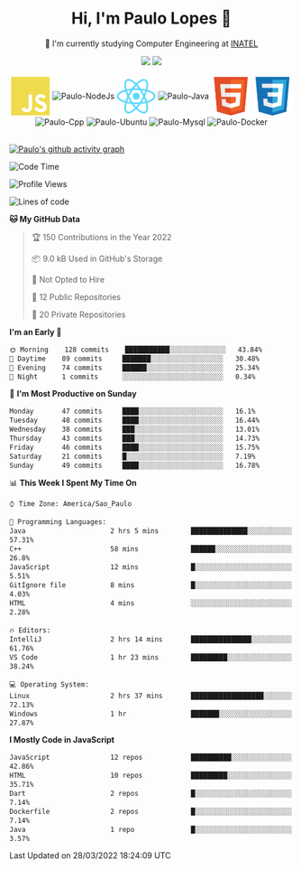 <div>
  <h1 align="center" > Hi, I'm Paulo Lopes 👋 </h1>
  <p align="center" >🔭 I'm currently studying Computer Engineering at <a href="https://inatel.br/home/" target="_blank">INATEL</a>
  
  </p>
  <div align="center"> 
  <a href="https://www.instagram.com/paulotc1999/" target="_blank"><img src="https://img.shields.io/badge/-Instagram-%23E4405F?style=for-the-badge&logo=instagram&logoColor=white" target="_blank"></a>
  <a href="https://www.linkedin.com/in/paulotc1999/" target="_blank"><img src="https://img.shields.io/badge/-LinkedIn-%230077B5?style=for-the-badge&logo=linkedin&logoColor=white" target="_blank"></a> 
</div>
  
 <div style="display: inline_block" align="center"><br>
  <img align="center" alt="Paulo-Js" height="70" width="70" src="https://raw.githubusercontent.com/devicons/devicon/master/icons/javascript/javascript-plain.svg">
  <img align="center" alt="Paulo-NodeJs" height="70" width="70" src="https://cdn.jsdelivr.net/gh/devicons/devicon/icons/nodejs/nodejs-plain.svg">
  <img align="center" alt="Paulo-React" height="70" width="70" src="https://raw.githubusercontent.com/devicons/devicon/master/icons/react/react-original.svg">
  <img align="center" alt="Paulo-Java" height="70" width="70" src="https://cdn.jsdelivr.net/gh/devicons/devicon/icons/java/java-original.svg">
  <img align="center" alt="Paulo-HTML" height="70" width="70" src="https://raw.githubusercontent.com/devicons/devicon/master/icons/html5/html5-original.svg">
  <img align="center" alt="Paulo-CSS" height="70" width="70" src="https://raw.githubusercontent.com/devicons/devicon/master/icons/css3/css3-original.svg">
  <img align="center" alt="Paulo-Cpp" height="70" width="70" src="https://cdn.jsdelivr.net/gh/devicons/devicon/icons/cplusplus/cplusplus-original.svg">
  <img align="center" alt="Paulo-Ubuntu" height="70" width="70" src="https://cdn.jsdelivr.net/gh/devicons/devicon/icons/ubuntu/ubuntu-plain.svg">
  <img align="center" alt="Paulo-Mysql" height="70" width="70" src="https://cdn.jsdelivr.net/gh/devicons/devicon/icons/mysql/mysql-original.svg">
  <img align="center" alt="Paulo-Docker" height="70" width="70" src="https://cdn.jsdelivr.net/gh/devicons/devicon/icons/docker/docker-plain.svg">
  
</div>
</a>

</br>

[![Paulo's github activity graph](https://activity-graph.herokuapp.com/graph?username=paulotc1999&theme=chartreuse-dark)](https://github.com/ashutosh00710/github-readme-activity-graph)

<div>

<!--START_SECTION:waka-->
![Code Time](http://img.shields.io/badge/Code%20Time-52%20hrs%204%20mins-blue)

![Profile Views](http://img.shields.io/badge/Profile%20Views-22-blue)

![Lines of code](https://img.shields.io/badge/From%20Hello%20World%20I%27ve%20Written-551%20Thousand%20lines%20of%20code-blue)

**🐱 My GitHub Data** 

> 🏆 150 Contributions in the Year 2022
 > 
> 📦 9.0 kB Used in GitHub's Storage 
 > 
> 🚫 Not Opted to Hire
 > 
> 📜 12 Public Repositories 
 > 
> 🔑 20 Private Repositories  
 > 
**I'm an Early 🐤** 

```text
🌞 Morning    128 commits    ███████████░░░░░░░░░░░░░░   43.84% 
🌆 Daytime    89 commits     ███████░░░░░░░░░░░░░░░░░░   30.48% 
🌃 Evening    74 commits     ██████░░░░░░░░░░░░░░░░░░░   25.34% 
🌙 Night      1 commits      ░░░░░░░░░░░░░░░░░░░░░░░░░   0.34%

```
📅 **I'm Most Productive on Sunday** 

```text
Monday       47 commits     ████░░░░░░░░░░░░░░░░░░░░░   16.1% 
Tuesday      48 commits     ████░░░░░░░░░░░░░░░░░░░░░   16.44% 
Wednesday    38 commits     ███░░░░░░░░░░░░░░░░░░░░░░   13.01% 
Thursday     43 commits     ███░░░░░░░░░░░░░░░░░░░░░░   14.73% 
Friday       46 commits     ████░░░░░░░░░░░░░░░░░░░░░   15.75% 
Saturday     21 commits     █░░░░░░░░░░░░░░░░░░░░░░░░   7.19% 
Sunday       49 commits     ████░░░░░░░░░░░░░░░░░░░░░   16.78%

```


📊 **This Week I Spent My Time On** 

```text
⌚︎ Time Zone: America/Sao_Paulo

💬 Programming Languages: 
Java                     2 hrs 5 mins        ██████████████░░░░░░░░░░░   57.31% 
C++                      58 mins             ██████░░░░░░░░░░░░░░░░░░░   26.8% 
JavaScript               12 mins             █░░░░░░░░░░░░░░░░░░░░░░░░   5.51% 
GitIgnore file           8 mins              █░░░░░░░░░░░░░░░░░░░░░░░░   4.03% 
HTML                     4 mins              ░░░░░░░░░░░░░░░░░░░░░░░░░   2.28%

🔥 Editors: 
IntelliJ                 2 hrs 14 mins       ███████████████░░░░░░░░░░   61.76% 
VS Code                  1 hr 23 mins        █████████░░░░░░░░░░░░░░░░   38.24%

💻 Operating System: 
Linux                    2 hrs 37 mins       ██████████████████░░░░░░░   72.13% 
Windows                  1 hr                ███████░░░░░░░░░░░░░░░░░░   27.87%

```

**I Mostly Code in JavaScript** 

```text
JavaScript               12 repos            ██████████░░░░░░░░░░░░░░░   42.86% 
HTML                     10 repos            █████████░░░░░░░░░░░░░░░░   35.71% 
Dart                     2 repos             █░░░░░░░░░░░░░░░░░░░░░░░░   7.14% 
Dockerfile               2 repos             █░░░░░░░░░░░░░░░░░░░░░░░░   7.14% 
Java                     1 repo              █░░░░░░░░░░░░░░░░░░░░░░░░   3.57%

```



 Last Updated on 28/03/2022 18:24:09 UTC
<!--END_SECTION:waka-->


